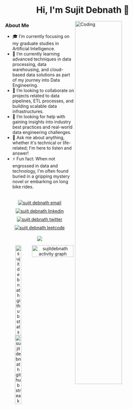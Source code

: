 <h1 align="center">Hi, I'm Sujit Debnath 👋</h1>
<img align="right" alt="Coding" src="https://cdn.dribbble.com/users/1162077/screenshots/3848914/programmer.gif" width="55%"/>

<h3 align="left">About Me</h3>
<ul>
  <li>🎓 I’m currently focusing on my graduate studies in Artificial Intelligence.</li>
  <li>🌱 I’m currently learning advanced techniques in data processing, data warehousing, and cloud-based data solutions as part of my journey into Data Engineering.</li>
  <li>👥 I’m looking to collaborate on projects related to data pipelines, ETL processes, and building scalable data infrastructures.</li>
  <li>🤝 I’m looking for help with gaining insights into industry best practices and real-world data engineering challenges.</li>
  <li>💬 Ask me about anything, whether it's technical or life-related; I'm here to listen and answer!</li>
  <li>⚡ Fun fact: When not engrossed in data and technology, I'm often found buried in a gripping mystery novel or embarking on long bike rides.</li>
</ul>

##

<p align="center" style="display: flex; justify-content: center; align-items: center; flex-wrap: wrap;">
  <a href="mailto:sujit.debnath.bd@gmail.com" target="blank" style="margin: 5px;"><img src="https://img.shields.io/badge/Gmail-D14836?style=for-the-badge&logo=gmail&logoColor=white" alt="sujit debnath email"/></a>
  <a href="https://www.linkedin.com/in/sujit-debnath" target="blank" style="margin: 5px;"><img src="https://img.shields.io/badge/LinkedIn-0077B5?style=for-the-badge&logo=linkedin&logoColor=white&link=https://www.linkedin.com/in/sujit-debnath" alt="sujit debnath linkedin"/></a>
  <a href="https://twitter.com/SujitDeb007" target="blank" style="margin: 5px;"><img src="https://img.shields.io/badge/Twitter-1DA1F2?style=for-the-badge&logo=twitter&logoColor=white&link=https://twitter.com/SujitDeb007" alt="sujit debnath twitter"/></a>
  <a href="https://www.leetcode.com/sujit-debnath" target="blank" style="margin: 5px;"><img src="https://img.shields.io/badge/dynamic/json?style=for-the-badge&labelColor=black&color=%23ffa116&label=leetcode&query=solvedOverTotal&url=https%3A%2F%2Fleetcode-badge.vercel.app%2Fapi%2Fusers%2Fsujit-debnath&logo=leetcode&logoColor=yellow" alt="sujit debnath leetcode"/></a>
</p>

<p align="center"><img src="https://profile-counter.glitch.me/sujitdebnath/count.svg" /></p>

<div align="center" style="display: flex; justify-content: space-between; align-items: flex-start;">
  <div style="flex: 1;">
    <img class="img" src="https://github-readme-stats.vercel.app/api?username=sujitdebnath&show_icons=true&locale=en" alt="sujitdebnath github stats" width="47%" />
    <img class="img" src="https://github-readme-streak-stats.herokuapp.com/?user=sujitdebnath" alt="sujitdebnath github streak" width="50%" />
  </div>
  <img src="https://github-readme-activity-graph.vercel.app/graph?username=sujitdebnath&theme=github-compact&bg_color=FFFFFF&color=27374D&title_color=27374D&line=1D5D9B&point=0A6EBD&area=true&area_color=068FFF" alt="sujitdebnath activity graph" style="width: 98%; height: auto;">
</div>

<!-- <img align="left" src="https://github-readme-stats.vercel.app/api/top-langs?username=sujitdebnath&show_icons=true&locale=en&layout=donut" alt="sujitdebnath" /> -->
